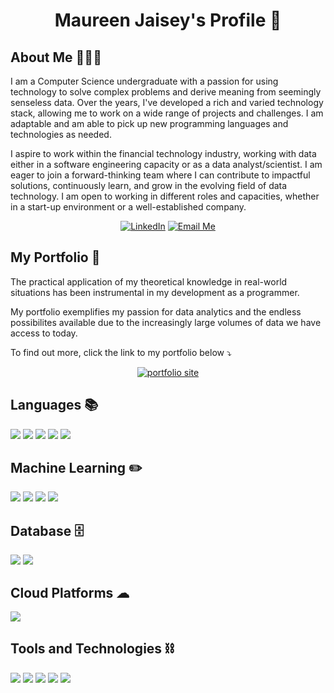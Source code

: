 
<!---
maureenjaisey/maureenjaisey is a ✨ special ✨ repository because its `README.md` (this file) appears on your GitHub profile.
You can click the Preview link to take a look at your changes.
--->
<h1 align="center">Maureen Jaisey's Profile 💫</h1>

<h2 align="left">About Me 👩🏾‍💻</h2>

I am a Computer Science undergraduate with a passion for using technology to solve complex problems and derive meaning from seemingly senseless data. Over the years, I've developed a rich and varied technology stack, allowing me to work on a wide range of projects and challenges. I am adaptable and am able to pick up new programming languages and technologies as needed.

I aspire to work within the financial technology industry, working with data either in a software engineering capacity or as a data analyst/scientist. I am eager to join a forward-thinking team where I can contribute to impactful solutions, continuously learn, and grow in the evolving field of data technology. I am open to working in different roles and capacities, whether in a start-up environment or a well-established company.

<div align="center">
  
  [![LinkedIn](https://img.shields.io/static/v1?label=&message=LinkedIn&color=0077B5&logo=linkedin&logoColor=white&style=for-the-badge)](https://www.linkedin.com/in/maureen-jaisey)
  [![Email Me](https://img.shields.io/static/v1?message=send%20me%20an%20email&label=&color=2B2BFF&labelColor=&style=for-the-badge)](mailto:maureen.jaisey@outlook.com")

  
</div>


<h2 align="left">My Portfolio 💼 </h2>

The practical application of my theoretical knowledge in real-world situations has been instrumental in my development as a programmer.

My portfolio exemplifies my passion for data analytics and the endless possibilites available due to the increasingly large volumes of data we have access to today. 

To find out more, click the link to my portfolio below ⤵️
<div align="center">
  <a href="mailto:maureen.jaisey@outlook.com">
    <img src="https://img.shields.io/static/v1?message=portfolio%20website&label=&color=2B2BFF&labelColor=&style=for-the-badge" alt="portfolio site" />
  </a>
</div>

<h2 align="left">Languages 📚</h2>
<div>

  <img src="https://img.shields.io/badge/java-%23ED8B00.svg?style=for-the-badge&logo=openjdk&logoColor=white)"/>
  <img src="https://img.shields.io/badge/python-3670A0?style=for-the-badge&logo=python&logoColor=ffdd54"/>
  <img src="https://img.shields.io/badge/html5-%23E34F26.svg?style=for-the-badge&logo=html5&logoColor=white"/>
  <img src="https://img.shields.io/badge/CSS-%231572B6.svg?&style=for-the-badge&logo=css3&logoColor=white"/>
  <img src="https://img.shields.io/badge/javascript-%23323330.svg?style=for-the-badge&logo=javascript&logoColor=%23F7DF1E"/>
    
</div>

<h2 align="left">Machine Learning ✏️</h2>
<div>
  <img src="https://img.shields.io/badge/Matplotlib-%23ffffff.svg?style=for-the-badge&logo=Matplotlib&logoColor=black"/>
  <img src="https://img.shields.io/badge/numpy-%23013243.svg?style=for-the-badge&logo=numpy&logoColor=white"/>
  <img src="https://img.shields.io/badge/pandas-%23150458.svg?style=for-the-badge&logo=pandas&logoColor=white"/>
  <img src="https://img.shields.io/badge/scikit--learn-%23F7931E.svg?style=for-the-badge&logo=scikit-learn&logoColor=white"/>
</div>

<h2 align="left">Database 🗄️</h2>
<div>

  <img src="https://img.shields.io/badge/mysql-4479A1.svg?style=for-the-badge&logo=mysql&logoColor=white"/>
  <img src="https://img.shields.io/badge/postgres-%23316192.svg?style=for-the-badge&logo=postgresql&logoColor=white"/>

 </div>

<h2 align="left">Cloud Platforms ☁︎</h2>
<div>
  <img src="https://img.shields.io/badge/AWS-%23FF9900.svg?style=for-the-badge&logo=amazon-aws&logoColor=white"/>
</div>


<h2 align="left">Tools and Technologies ⛓️</h2>
<div>
  <img src="https://img.shields.io/badge/latex-%23008080.svg?style=for-the-badge&logo=latex&logoColor=white"/>
<!--   <img src="https://img.shields.io/badge/docker-%230db7ed.svg?style=for-the-badge&logo=docker&logoColor=white"/> -->
  <img src="https://img.shields.io/badge/Apache%20Airflow-017CEE?style=for-the-badge&logo=Apache%20Airflow&logoColor=white"/>
  <img src="https://img.shields.io/badge/git-%23F05033.svg?style=for-the-badge&logo=git&logoColor=white"/>
  <img src="https://img.shields.io/badge/github-%23121011.svg?style=for-the-badge&logo=github&logoColor=whit"/>
  <img src="https://img.shields.io/badge/gitlab-%23181717.svg?style=for-the-badge&logo=gitlab&logoColor=white"/>
<!--   <img src=""/> -->
</div>
